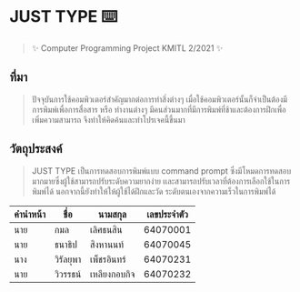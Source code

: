 # JUST TYPE ⌨️
> ✨ Computer Programming Project KMITL 2/2021 ✨
## ที่มา
> ปัจจุบันการใช้คอมพิวเตอร์สำคัญมากต่อการทำสิ่งต่างๆ เมื่อใช้คอมพิวเตอร์นั้นก็จำเป็นต้องมีการพิมพ์เพื่อการสื่อสาร หรือ ทำงานต่างๆ มีคนส่วนมากที่มีการพิมพ์ที่ช้าและต้องการฝึกเพื่อเพิ่มความสามารถ จึงทำให้คิดค้นและทำโปรเจคนี้ขึ้นมา
## วัตถุประสงค์
> JUST TYPE เป็นการทดสอบการพิมพ์แบบ command prompt ซึ่งมีโหมดการทดสอบมากมายซึ่งผู้ใช้สามารถปรับระดับความยากง่าย เเละสามารถปรับเวลาที่ต้องการเลือกใช้ในการพิมพ์ได้ นอกจากนี้ยังทำให้ให้ผู้ใช้ได้ฝึกและวัด  ระดับตนเองจากความเร็วในการพิมพ์ได้
> 
คำนำหน้า|ชื่อ | นามสกุล | เลขประจำตัว 
|-----|-----|-----|-----|
นาย|กมล|เลิศธนสิน|64070001
นาย|ธนาธิป|สิงหานนท์|64070045
นาง|วิรัลยุพา|เพ็ชรอินทร์|64070231
นาย|วิวรรธน์|เหลียงกอบกิจ|64070232
